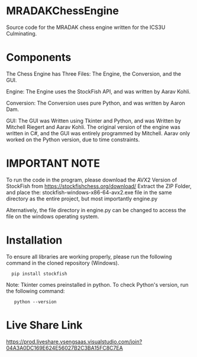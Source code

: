 # MRADAKChessEngine
Source code for the MRADAK chess engine written for the ICS3U Culminating.

# Components

The Chess Engine has Three Files: The Engine, the Conversion, and the GUI.

Engine: The Engine uses the StockFish API, and was written by Aarav Kohli.

Conversion: The Conversion uses pure Python, and was written by Aaron Dam.

GUI: The GUI was Written using Tkinter and Python, and was Written by Mitchell Riegert and Aarav Kohli.
     The original version of the engine was written in C#, and the GUI was entirely programmed by Mitchell.
     Aarav only worked on the Python version, due to time constraints.

# IMPORTANT NOTE

To run the code in the program, please download the AVX2 Version of StockFish from https://stockfishchess.org/download/
Extract the ZIP Folder, and place the: stockfish-windows-x86-64-avx2.exe file in the same directory as the entire project,
but most importantly engine.py

Alternatively, the file directory in engine.py can be changed to access the file on the windows operating system.

# Installation

To ensure all libraries are working properly, please run the following command in the cloned repository (Windows).

      pip install stockfish

  Note: Tkinter comes preinstalled in python. To check Python's version, run the following command:

       python --version

# Live Share Link

https://prod.liveshare.vsengsaas.visualstudio.com/join?04A3A0DC169E624E56027B2C3BA15FC8C7EA


